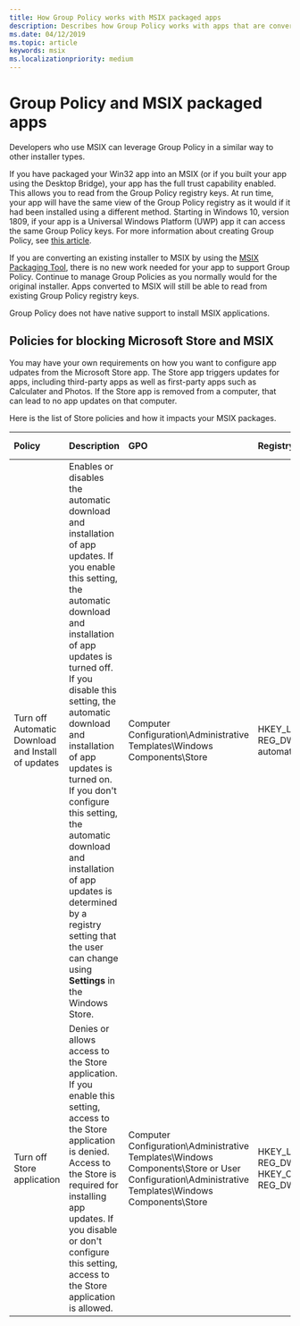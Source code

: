 ```yaml
---
title: How Group Policy works with MSIX packaged apps
description: Describes how Group Policy works with apps that are converted to MSIX.
ms.date: 04/12/2019
ms.topic: article
keywords: msix
ms.localizationpriority: medium
---
```


# Group Policy and MSIX packaged apps

Developers who use MSIX can leverage Group Policy in a similar way to other installer types.

If you have packaged your Win32 app into an MSIX (or if you built your app using the Desktop Bridge), your app has the full trust capability enabled. This allows you to read from the Group Policy registry keys. At run time, your app will have the same view of the Group Policy registry as it would if it had been installed using a different method. Starting in Windows 10, version 1809, if your app is a Universal Windows Platform (UWP) app it can access the same Group Policy keys. For more information about creating Group Policy, see [this article](https://docs.microsoft.com/openspecs/windows_protocols/ms-gpreg/834da877-264f-4589-9b80-b6b012c8edc3).

If you are converting an existing installer to MSIX by using the [MSIX Packaging Tool](mpt-overview.md), there is no new work needed for your app to support Group Policy. Continue to manage Group Policies as you normally would for the original installer. Apps converted to MSIX will still be able to read from existing Group Policy registry keys. 

Group Policy does not have native support to install MSIX applications. 

## Policies for blocking Microsoft Store and MSIX 

You may have your own requirements on how you want to configure app udpates from the Microsoft Store app. The Store app triggers updates for apps, including third-party apps as well as first-party apps such as Calculater and Photos. If the Store app is removed from a computer, that can lead to no app updates on that computer. 

Here is the list of Store policies and how it impacts your MSIX packages. 

| Policy | Description | GPO | Registry | App updates |
|:--------|:--------------------|:--------|:--------|:--------|
|Turn off Automatic Download and Install of updates|Enables or disables the automatic download and installation of app updates. If you enable this setting, the automatic download and installation of app updates is turned off. If you disable this setting, the automatic download and installation of app updates is turned on. If you don't configure this setting, the automatic download and installation of app updates is determined by a registry setting that the user can change using **Settings** in the Windows Store.|Computer Configuration\Administrative Templates\Windows Components\Store |HKEY_LOCAL_MACHINE\SOFTWARE\Policies\Microsoft\WindowsStoreAutoDownload REG_DWORD (NB: enable = 2 = apps will not be updated, disable = 4 = app will be automatically updated) |Yes and No, Keyword here is automatic, the **Get Updates** button in the Store app will not be disabled.|
|Turn off Store application| Denies or allows access to the Store application. If you enable this setting, access to the Store application is denied. Access to the Store is required for installing app updates. If you disable or don't configure this setting, access to the Store application is allowed. | Computer Configuration\Administrative Templates\Windows Components\Store or User Configuration\Administrative Templates\Windows Components\Store | HKEY_LOCAL_MACHINE\SOFTWARE\Policies\Microsoft\WindowsStoreRemoveWindowsStore REG_DWORD or HKEY_CURRENT_USER\Software\Policies\Microsoft\WindowsStoreRemoveWindowsStore REG_DWORD | If configured in the computer context, this policy turns off app updates. |
